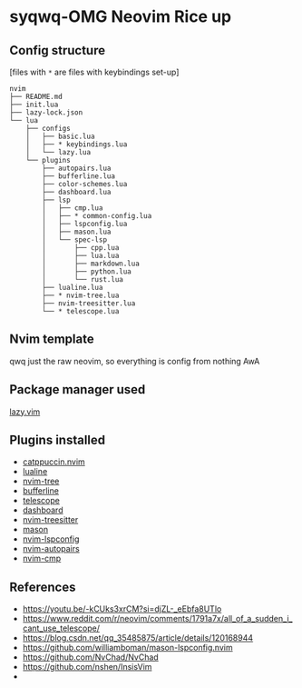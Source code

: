 # syqwq-OMG Neovim Rice up

## Config structure
[files with `*` are files with keybindings set-up]
```
nvim
├── README.md
├── init.lua
├── lazy-lock.json
└── lua
    ├── configs
    │   ├── basic.lua
    │   ├── * keybindings.lua
    │   └── lazy.lua
    └── plugins
        ├── autopairs.lua
        ├── bufferline.lua
        ├── color-schemes.lua
        ├── dashboard.lua
        ├── lsp
        │   ├── cmp.lua
        │   ├── * common-config.lua
        │   ├── lspconfig.lua
        │   ├── mason.lua
        │   └── spec-lsp
        │       ├── cpp.lua
        │       ├── lua.lua
        │       ├── markdown.lua
        │       ├── python.lua
        │       └── rust.lua
        ├── lualine.lua
        ├── * nvim-tree.lua
        ├── nvim-treesitter.lua
        └── * telescope.lua
```

## Nvim template
qwq just the raw neovim, so everything is config from nothing AwA

## Package manager used
[lazy.vim](https://github.com/folke/lazy.nvim)

## Plugins installed
- [catppuccin.nvim](https://github.com/catppuccin/nvim)
- [lualine](https://github.com/catppuccin/nvim)
- [nvim-tree](https://github.com/nvim-tree/nvim-tree.lua)
- [bufferline](https://github.com/akinsho/bufferline.nvim)
- [telescope](https://github.com/nvim-telescope/telescope.nvim)
- [dashboard](https://github.com/nvimdev/dashboard-nvim)
- [nvim-treesitter](https://github.com/nvim-treesitter/nvim-treesitter)
- [mason](https://github.com/williamboman/mason.nvim)
- [nvim-lspconfig](https://github.com/neovim/nvim-lspconfig)
- [nvim-autopairs](https://github.com/windwp/nvim-autopairs)
- [nvim-cmp](https://github.com/hrsh7th/nvim-cmp)

## References
- https://youtu.be/-kCUks3xrCM?si=djZL-_eEbfa8UTlo
- https://www.reddit.com/r/neovim/comments/1791a7x/all_of_a_sudden_i_cant_use_telescope/
- https://blog.csdn.net/qq_35485875/article/details/120168944
- https://github.com/williamboman/mason-lspconfig.nvim
- https://github.com/NvChad/NvChad
- https://github.com/nshen/InsisVim
- 
